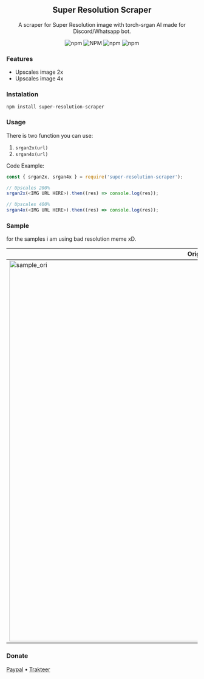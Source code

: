 <p align='center'>
    <h2 align='center'>Super Resolution Scraper</h2>
    <p align='center'>A scraper for Super Resolution image with torch-srgan AI made for Discord/Whatsapp bot.</p>
</p>
<p align='center'>
<img alt="npm" src="https://img.shields.io/npm/v/super-resolution-scraper?label=version">
<img alt="NPM" src="https://img.shields.io/npm/l/super-resolution-scraper?link=https%3A%2F%2Fnpmjs.com%2Fpackage%2Fsuper-resolution-scraper">
<img alt="npm" src="https://img.shields.io/npm/dt/super-resolution-scraper?style=npmjs&link=https%3A%2F%2Fnpmjs.com%2Fpackage%2Fsuper-resolution-scraper&logo=npm">
<img alt="npm" src="https://img.shields.io/discord/367241960043315211?logo=discord&logoColor=fff&label=FOG">
</p>

### Features
- Upscales image 2x
- Upscales image 4x

### Instalation
`npm install super-resolution-scraper`

### Usage
There is two function you can use:
1. `srgan2x(url)`
2. `srgan4x(url)`

Code Example:
```js
const { srgan2x, srgan4x } = require('super-resolution-scraper');

// Upscales 200%
srgan2x(<IMG URL HERE>).then((res) => console.log(res));

// Upscales 400%
srgan4x(<IMG URL HERE>).then((res) => console.log(res));
```

### Sample
for the samples i am using bad resolution meme xD.

| Original | Upscaled 2x | Upscaled 4x |
|---|---|---|
| <img alt="sample_ori" src="https://pbs.twimg.com/media/FzpW3syXwBQhXW4?format=jpg&name=small" width="1000"> | <img alt="upscaled_2x" src="https://cdn.discordapp.com/attachments/1090214053495963748/1156183602074230834/upscaled_2x.jpg?ex=65140b63&is=6512b9e3&hm=63823b82a04085b9bbfebfb0620f3fcbdaf6e7aeb6d29d17119851159f5e8a3a&" width="1000"> | <img alt="upscaled_4x" src="https://cdn.discordapp.com/attachments/1090214053495963748/1156183998444359770/upscaled_4x.jpg?ex=65140bc2&is=6512ba42&hm=b260e5d54055ec58e28d762ea069a1e6f235b9f63a5552b2ae3d6741338d1e72&" width="1000"> |

### Donate
[Paypal](https://www.paypal.me/hataken999 'Global Region') • [Trakteer](https://trakteer.id/Hataken 'Indonesia Region')